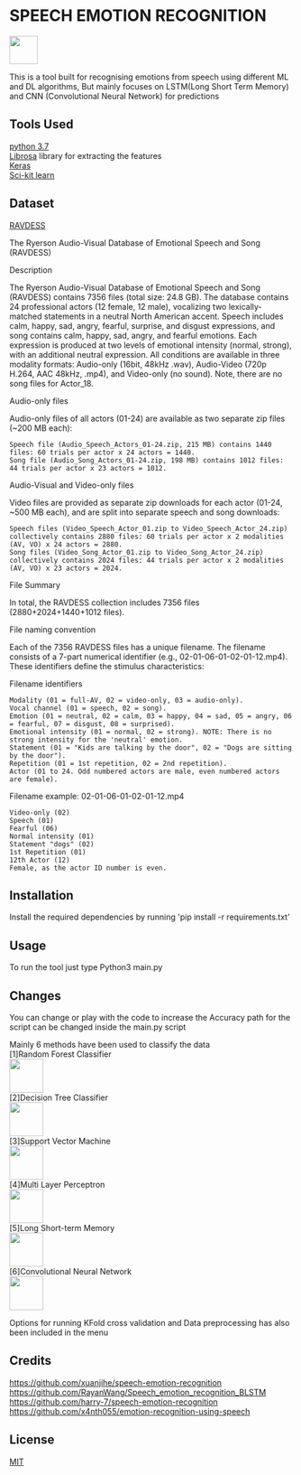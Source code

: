 # SPEECH EMOTION RECOGNITION
<img src="https://1.bp.blogspot.com/-HF-5nI48uo4/T7Lzpvc0KmI/AAAAAAAAAxs/zdFVTSHqFkE/s1600/python-logo.png" height=50 width =50></img>

This is a tool built for recognising emotions from speech using different ML and DL algorithms, But mainly focuses on LSTM(Long Short Term Memory) and CNN (Convolutional Neural Network) for predictions

## Tools Used

<a href="https://www.python.org/">python 3.7</a><br>
<a href="https://github.com/librosa/librosa">Librosa</a> library for extracting the features<br>
<a href="https://keras.io/">Keras</a><br>
<a href="https://scikit-learn.org/stable/index.html">Sci-kit learn</a><br>

## Dataset

<a href="https://zenodo.org/record/1188976">RAVDESS</a>

The Ryerson Audio-Visual Database of Emotional Speech and Song (RAVDESS)

Description

The Ryerson Audio-Visual Database of Emotional Speech and Song (RAVDESS) contains 7356 files (total size: 24.8 GB). The database contains 24 professional actors (12 female, 12 male), vocalizing two lexically-matched statements in a neutral North American accent. Speech includes calm, happy, sad, angry, fearful, surprise, and disgust expressions, and song contains calm, happy, sad, angry, and fearful emotions. Each expression is produced at two levels of emotional intensity (normal, strong), with an additional neutral expression. All conditions are available in three modality formats: Audio-only (16bit, 48kHz .wav), Audio-Video (720p H.264, AAC 48kHz, .mp4), and Video-only (no sound). Note, there are no song files for Actor_18.

Audio-only files

Audio-only files of all actors (01-24) are available as two separate zip files (~200 MB each):

    Speech file (Audio_Speech_Actors_01-24.zip, 215 MB) contains 1440 files: 60 trials per actor x 24 actors = 1440.
    Song file (Audio_Song_Actors_01-24.zip, 198 MB) contains 1012 files: 44 trials per actor x 23 actors = 1012.

Audio-Visual and Video-only files

Video files are provided as separate zip downloads for each actor (01-24, ~500 MB each), and are split into separate speech and song downloads:

    Speech files (Video_Speech_Actor_01.zip to Video_Speech_Actor_24.zip) collectively contains 2880 files: 60 trials per actor x 2 modalities (AV, VO) x 24 actors = 2880.
    Song files (Video_Song_Actor_01.zip to Video_Song_Actor_24.zip) collectively contains 2024 files: 44 trials per actor x 2 modalities (AV, VO) x 23 actors = 2024.

File Summary

In total, the RAVDESS collection includes 7356 files (2880+2024+1440+1012 files).

File naming convention

Each of the 7356 RAVDESS files has a unique filename. The filename consists of a 7-part numerical identifier (e.g., 02-01-06-01-02-01-12.mp4). These identifiers define the stimulus characteristics:

Filename identifiers

    Modality (01 = full-AV, 02 = video-only, 03 = audio-only).
    Vocal channel (01 = speech, 02 = song).
    Emotion (01 = neutral, 02 = calm, 03 = happy, 04 = sad, 05 = angry, 06 = fearful, 07 = disgust, 08 = surprised).
    Emotional intensity (01 = normal, 02 = strong). NOTE: There is no strong intensity for the 'neutral' emotion.
    Statement (01 = "Kids are talking by the door", 02 = "Dogs are sitting by the door").
    Repetition (01 = 1st repetition, 02 = 2nd repetition).
    Actor (01 to 24. Odd numbered actors are male, even numbered actors are female).

Filename example: 02-01-06-01-02-01-12.mp4

    Video-only (02)
    Speech (01)
    Fearful (06)
    Normal intensity (01)
    Statement "dogs" (02)
    1st Repetition (01)
    12th Actor (12)
    Female, as the actor ID number is even.

## Installation

Install the required dependencies by running 'pip install -r requirements.txt'

## Usage

To run the tool just type Python3 main.py

## Changes

You can change or play with the code to increase the Accuracy
path for the script can be changed inside the main.py script

Mainly 6 methods have been used to classify the data<br>
[1]Random Forest Classifier<br><img src="https://d1rwhvwstyk9gu.cloudfront.net/2019/03/Random-Forest-Algorithm.jpg" height=60 width =60></img><br>
[2]Decision Tree Classifier<br><img src="https://www.all-ppt-templates.com/images/powerpoint-decision-tree-005.jpg" height=60 width =60></img><br>
[3]Support Vector Machine<br><img src="https://cdn-images-1.medium.com/max/1600/1*Hz76FfcofSRNPLJUZR6YKg.gif" height=60 width =60></img><br>
[4]Multi Layer Perceptron<br><img src="http://scikit-learn.org/dev/_images/multilayerperceptron_network.png" height=60 width =60></img><br>
[5]Long Short-term Memory<br><img src="http://www.mdpi.com/energies/energies-10-01168/article_deploy/html/images/energies-10-01168-g008.png" height=60 width =60></img><br>
[6]Convolutional Neural Network<br><img src="https://i1.wp.com/www.michaelchimenti.com/wp-content/uploads/2017/11/Deep-Neural-Network-What-is-Deep-Learning-Edureka.png" height=60 width =60></img><br>

Options for running KFold cross validation and Data preprocessing has also been included in the menu

## Credits

https://github.com/xuanjihe/speech-emotion-recognition<br>
https://github.com/RayanWang/Speech_emotion_recognition_BLSTM<br>
https://github.com/harry-7/speech-emotion-recognition<br>
https://github.com/x4nth055/emotion-recognition-using-speech<br>

## License

<a href="https://choosealicense.com/licenses/mit/">MIT</a>
